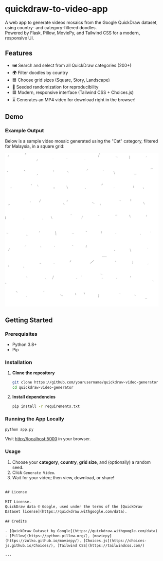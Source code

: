 # quickdraw-to-video-app

A web app to generate videos mosaics from the Google QuickDraw dataset, using country- and category-filtered doodles.  
Powered by Flask, Pillow, MoviePy, and Tailwind CSS for a modern, responsive UI.

## Features

- 🖼️ Search and select from all QuickDraw categories (200+)
- 🌍 Filter doodles by country
- 🟦 Choose grid sizes (Square, Story, Landscape)
- 🔢 Seeded randomization for reproducibility
- 🟦 Modern, responsive interface (Tailwind CSS + Choices.js)
- ⏳ Generates an MP4 video for download right in the browser!

## Demo

### Example Output

Below is a sample video mosaic generated using the "Cat" category, filtered for Malaysia, in a square grid:

![Cat Doodle Mosaic (Malaysia, Square)](static/quick_draw/cat_MY_sq.gif)

## Getting Started

### Prerequisites

- Python 3.8+
- Pip

### Installation

1. **Clone the repository**
   ```sh
   git clone https://github.com/yourusername/quickdraw-video-generator.git
   cd quickdraw-video-generator
   ```
2. **Install dependencies**
   ```sh
   pip install -r requirements.txt
   ```

### Running the App Locally

```sh
python app.py
```
Visit [http://localhost:5000](http://localhost:5000) in your browser.

### Usage

1. Choose your **category**, **country**, **grid size**, and (optionally) a random seed.
2. Click `Generate Video`.
3. Wait for your video; then view, download, or share!

```

## License

MIT License.  
QuickDraw data © Google, used under the terms of the [QuickDraw Dataset license](https://quickdraw.withgoogle.com/data).

## Credits

- [QuickDraw Dataset by Google](https://quickdraw.withgoogle.com/data)
- [Pillow](https://python-pillow.org/), [moviepy](https://zulko.github.io/moviepy/), [Choices.js](https://choices-js.github.io/Choices/), [Tailwind CSS](https://tailwindcss.com/)

---
